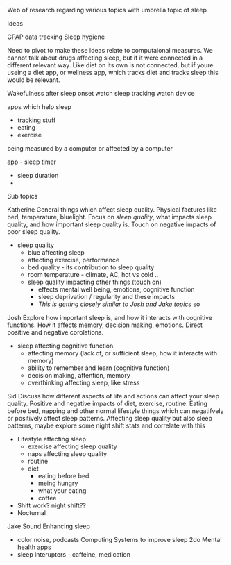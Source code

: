 Web of research regarding various topics with umbrella topic of sleep

Ideas

CPAP data tracking
Sleep hygiene


Need to pivot to make these ideas relate to computaional measures.  We cannot talk about drugs affecting sleep, but if it were connected in a different relevant way.  Like diet on its own is not connected,  but if youre useing a diet app, or wellness app, which tracks diet and tracks sleep this would be relevant.  

Wakefulness after sleep onset watch
sleep tracking watch device

apps which help sleep
- tracking stuff
- eating 
- exercise

being measured by a computer or affected by a computer

app - sleep timer
- sleep duration
- 
Sub topics

Katherine
General things which affect sleep quality.  Physical factures like bed, temperature, bluelight. Focus on *sleep quality*, what impacts sleep quality, and how important sleep quality is.  Touch on negative impacts of poor sleep quality.
- sleep quality 
    - blue affecting sleep
    - affecting exercise, performance
    - bed quality - its contribution to sleep quality
    - room temperature - climate, AC, hot vs cold ..
    - sleep quality impacting other things (touch on)
        - effects mental well being, emotions, cognitive function
        - sleep deprivation / regularity and these impacts
        - *This is getting closely similar to Josh and Jake topics* so 
     
Josh
Explore how important sleep is, and how it interacts with cognitive functions.  How it affects memory, decision making, emotions.  Direct positive and negative corolations.
- sleep affecting cognitive function
    - affecting memory (lack of, or sufficient sleep, how it interacts with memory)
    - ability to remember and learn (cognitive function)
    - decision making, attention, memory
    - overthinking affecting sleep, like stress

Sid
Discuss how different aspects of life and actions can affect your sleep quality.  Positive and negative impacts of diet, exercise, routine.  Eating before bed, napping and other normal lifestyle things which can negatifvely or positively affect sleep patterns.  Affecting sleep quality but also sleep patterns, maybe explore some night shift stats and correlate with this
- Lifestyle affecting sleep
    - exercise affecting sleep quality
    - naps affecting sleep quality
    - routine
    - diet
        - eating before bed
        - meing hungry
        - what your eating
        - coffee
- Shift work? night shift??
- Nocturnal

Jake
Sound Enhancing sleep
- color noise, podcasts
Computing Systems to improve sleep
2do
Mental health apps
- sleep interupters - caffeine, medication
